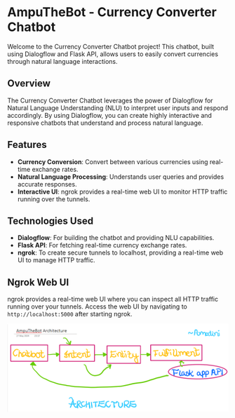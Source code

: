 # AmpuTheBot - Currency Converter Chatbot

Welcome to the Currency Converter Chatbot project! This chatbot, built using Dialogflow and Flask API, allows users to easily convert currencies through natural language interactions.

## Overview

The Currency Converter Chatbot leverages the power of Dialogflow for Natural Language Understanding (NLU) to interpret user inputs and respond accordingly. By using Dialogflow, you can create highly interactive and responsive chatbots that understand and process natural language.

## Features

- **Currency Conversion**: Convert between various currencies using real-time exchange rates.
- **Natural Language Processing**: Understands user queries and provides accurate responses.
- **Interactive UI**: ngrok provides a real-time web UI to monitor HTTP traffic running over the tunnels.

## Technologies Used

- **Dialogflow**: For building the chatbot and providing NLU capabilities.
- **Flask API**: For fetching real-time currency exchange rates.
- **ngrok**: To create secure tunnels to localhost, providing a real-time web UI to manage HTTP traffic.

## Ngrok Web UI

ngrok provides a real-time web UI where you can inspect all HTTP traffic running over your tunnels. Access the web UI by navigating to `http://localhost:5000` after starting ngrok.

![Architecture of the Chatbot](botarchi.png)
